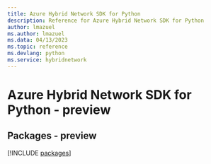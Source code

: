 ```yaml
---
title: Azure Hybrid Network SDK for Python
description: Reference for Azure Hybrid Network SDK for Python
author: lmazuel
ms.author: lmazuel
ms.data: 04/13/2023
ms.topic: reference
ms.devlang: python
ms.service: hybridnetwork
---
```

# Azure Hybrid Network SDK for Python - preview
## Packages - preview
[!INCLUDE [packages](hybrid-network-index.md)]